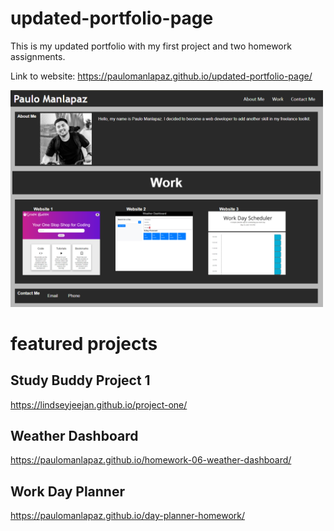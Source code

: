 # updated-portfolio-page

This is my updated portfolio with my first project and two homework assignments.

Link to website: https://paulomanlapaz.github.io/updated-portfolio-page/

<img src="assets/images/updatedPort.PNG" width="500">

# featured projects

## Study Buddy Project 1
https://lindseyjeejan.github.io/project-one/

## Weather Dashboard
https://paulomanlapaz.github.io/homework-06-weather-dashboard/

## Work Day Planner
https://paulomanlapaz.github.io/day-planner-homework/